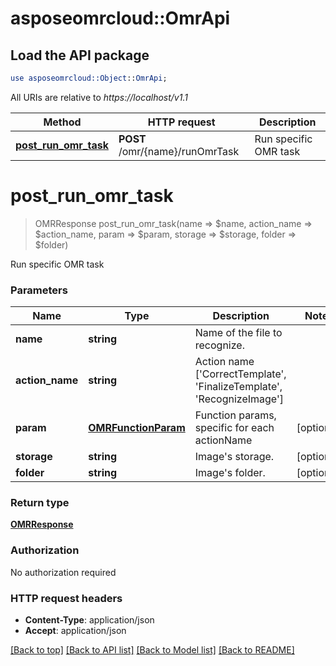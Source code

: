# asposeomrcloud::OmrApi

## Load the API package
```perl
use asposeomrcloud::Object::OmrApi;
```

All URIs are relative to *https://localhost/v1.1*

Method | HTTP request | Description
------------- | ------------- | -------------
[**post_run_omr_task**](OmrApi.md#post_run_omr_task) | **POST** /omr/{name}/runOmrTask | Run specific OMR task


# **post_run_omr_task**
> OMRResponse post_run_omr_task(name => $name, action_name => $action_name, param => $param, storage => $storage, folder => $folder)

Run specific OMR task


### Parameters

Name | Type | Description  | Notes
------------- | ------------- | ------------- | -------------
 **name** | **string**| Name of the file to recognize. | 
 **action_name** | **string**| Action name [&#39;CorrectTemplate&#39;, &#39;FinalizeTemplate&#39;, &#39;RecognizeImage&#39;] | 
 **param** | [**OMRFunctionParam**](OMRFunctionParam.md)| Function params, specific for each actionName | [optional] 
 **storage** | **string**| Image&#39;s storage. | [optional] 
 **folder** | **string**| Image&#39;s folder. | [optional] 

### Return type

[**OMRResponse**](OMRResponse.md)

### Authorization

No authorization required

### HTTP request headers

 - **Content-Type**: application/json
 - **Accept**: application/json

[[Back to top]](#) [[Back to API list]](../README.md#documentation-for-api-endpoints) [[Back to Model list]](../README.md#documentation-for-models) [[Back to README]](../README.md)

